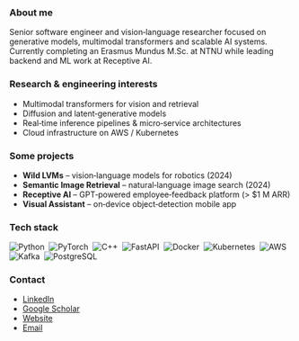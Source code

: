### About me  
Senior software engineer and vision‑language researcher focused on generative models, multimodal transformers and scalable AI systems. Currently completing an Erasmus Mundus M.Sc. at NTNU while leading backend and ML work at Receptive AI. 

### Research & engineering interests  
- Multimodal transformers for vision and retrieval  
- Diffusion and latent‑generative models  
- Real‑time inference pipelines & micro‑service architectures  
- Cloud infrastructure on AWS / Kubernetes  

### Some projects  
- **Wild LVMs** – vision‑language models for robotics (2024)  
- **Semantic Image Retrieval** – natural‑language image search (2024)  
- **Receptive AI** – GPT‑powered employee‑feedback platform (> $1 M ARR)  
- **Visual Assistant** – on‑device object‑detection mobile app

### Tech stack  
![Python](https://img.shields.io/badge/-Python-3776AB?logo=python&logoColor=white) 
![PyTorch](https://img.shields.io/badge/-PyTorch-EE4C2C?logo=pytorch&logoColor=white) 
![C++](https://img.shields.io/badge/-C%2B%2B-00599C?logo=c%2B%2B&logoColor=white) 
![FastAPI](https://img.shields.io/badge/-FastAPI-009688?logo=fastapi&logoColor=white) 
![Docker](https://img.shields.io/badge/-Docker-2496ED?logo=docker&logoColor=white) 
![Kubernetes](https://img.shields.io/badge/-K8s-326CE5?logo=kubernetes&logoColor=white) 
![AWS](https://img.shields.io/badge/-AWS-FF9900?logo=amazonaws&logoColor=white) 
![Kafka](https://img.shields.io/badge/-Kafka-231F20?logo=apachekafka&logoColor=white) 
![PostgreSQL](https://img.shields.io/badge/-Postgres-4169E1?logo=postgresql&logoColor=white)
### Contact
- [LinkedIn](https://www.linkedin.com/in/ihamzafer/)
- [Google Scholar](https://scholar.google.com/citations?user=-OgHByMAAAAJ&hl=en)
- [Website](https://hamzafar.me)
- [Email](mailto:hamzafer3@gmail.com)

<!-- <p align="center"> -->
<!--   <img src="assets/hamza.png" alt="Hamza Zafar — Vision‑Language Researcher | Generative‑AI Engineer" /> -->
<!-- </p> -->
